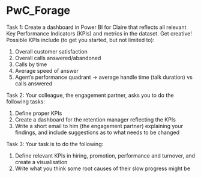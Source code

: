 # PwC_Forage

Task 1:
Create a dashboard in Power BI for Claire that reflects all relevant Key Performance Indicators (KPIs) and metrics in the dataset. Get creative! 
Possible KPIs include (to get you started, but not limited to): 
1. Overall customer satisfaction
2. Overall calls answered/abandoned
3. Calls by time
4. Average speed of answer
5. Agent’s performance quadrant -> average handle time (talk duration) vs calls answered

Task 2:
Your colleague, the engagement partner, asks you to do the following tasks:
1. Define proper KPIs
2. Create a dashboard for the retention manager reflecting the KPIs
3. Write a short email to him (the engagement partner) explaining your findings, and include suggestions as to what needs to be changed

Task 3:
Your task is to do the following:
1. Define relevant KPIs in hiring, promotion, performance and turnover, and create a visualisation
2. Write what you think some root causes of their slow progress might be
